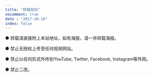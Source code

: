 ```yaml
---
title: "转载规则"
nocomment: true
date : "2017-10-10"
index: false
---
```




● 转载请直接附上本站地址，如有海报，请一并转载海报。

● 禁止无授权上传至任何视频网站。

● 禁止以任何形式外传到YouTube, Twitter, Facebook, Instagram等外网。

● 禁止二改。
